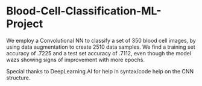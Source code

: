 # Blood-Cell-Classification-ML-Project

We employ a Convolutional NN to classify a set of 350 blood cell images, by using data augmentation to create 2510 data samples. We find a training set accuracy of .7225 and a test set accuracy of .7112, even though the model wazs showing signs of improvement with more epochs.

Special thanks to DeepLearning.AI for help in syntax/code help on the CNN structure.
